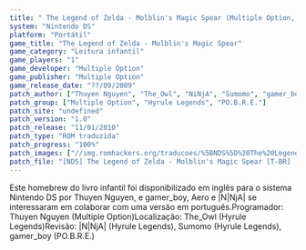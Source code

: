 ```yaml
---
title: " The Legend of Zelda - Molblin's Magic Spear (Multiple Option, Hyrule Legends e PO.B.R.E.)"
system: "Nintendo DS"
platform: "Portátil"
game_title: "The Legend of Zelda - Molblin's Magic Spear"
game_category: "Leitura infantil"
game_players: "1"
game_developer: "Multiple Option"
game_publisher: "Multiple Option"
game_release_date: "??/09/2009"
patch_author: ["Thuyen Nguyen", "The_Owl", "NiNjA", "Sumomo", "gamer_boy"]
patch_group: ["Multiple Option", "Hyrule Legends", "PO.B.R.E."]
patch_site: "undefined"
patch_version: "1.0"
patch_release: "11/01/2010"
patch_type: "ROM traduzida"
patch_progress: "100%"
patch_images: ["//img.romhackers.org/traducoes/%5BNDS%5D%20The%20Legend%20of%20Zelda%20-%20Molblin's%20Magic%20Spear%20-%20Multiple%20Option,%20Hyrule%20Legends%20e%20POBRE%20-%201.png","//img.romhackers.org/traducoes/%5BNDS%5D%20The%20Legend%20of%20Zelda%20-%20Molblin's%20Magic%20Spear%20-%20Multiple%20Option,%20Hyrule%20Legends%20e%20POBRE%20-%202.png"]
patch_file: "[NDS] The Legend of Zelda - Molblin's Magic Spear [T-BR] [T-Thuyen Nguyen, The_Owl, NiNjA, Sumomo e gamer_boy G-Multiple Option, Hyrule Legends e POBRE] [V-1.0 A-2010].rar "
---
```

Este homebrew do livro infantil foi disponibilizado em inglês para o sistema Nintendo DS por Thuyen Nguyen, e gamer_boy, Aero e |N|NjA| se interessaram em colaborar com uma versão em português.Programador: Thuyen Nguyen (Multiple Option)Localização: The_Owl (Hyrule Legends)Revisão: |N|NjA| (Hyrule Legends), Sumomo (Hyrule Legends), gamer_boy (PO.B.R.E.)
